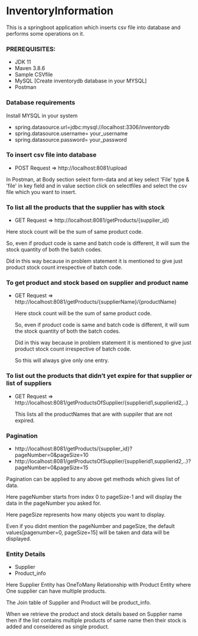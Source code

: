 # InventoryInformation
This is a springboot application which inserts csv file into database and performs some operations on it.

### PREREQUISITES:
 * JDK 11
 * Maven 3.8.6
 * Sample CSVfile
 * MySQL [Create inventorydb database in your MYSQL]
 * Postman
 
 ### Database requirements
 Install MYSQL in your system
* spring.datasource.url=jdbc:mysql://localhost:3306/inventorydb
* spring.datasource.username= your_username
* spring.datasource.password= your_password

### To insert csv file into database
* POST Request => http://localhost:8081/upload

In Postman, at Body section select form-data and at key select 'File' type & 'file' in key field and in value section click on selectfiles and select the csv file which you want to insert.

### To list all the products that the supplier has with stock
* GET Request => http://localhost:8081/getProducts/{supplier_id}

Here stock count will be the sum of same product code.

So, even if product code is same and batch code is different, it will sum the stock quantity of both the batch codes.

Did in this way because in problem statement it is mentioned to give just product stock count irrespective of batch code.

### To get product and stock based on supplier and product name 
 * GET Request => http://localhost:8081/getProducts/{supplierName}/{productName}
 
   Here stock count will be the sum of same product code.
   
   So, even if product code is same and batch code is different, it will sum the stock quantity of both the batch codes.
   
   Did in this way because in problem statement it is mentioned to give just product stock count irrespective of batch code.
   
   So this will always give only one entry.
 
### To list out the products that didn’t yet expire for that supplier or list of suppliers
* GET Request => http://localhost:8081/getProductsOfSupplier/{supplierid1,supplierid2,..}
   
   This lists all the productNames that are with suppiler that are not expired.
### Pagination
* http://localhost:8081/getProducts/{supplier_id}?pageNumber=0&pageSize=10
* http://localhost:8081/getProductsOfSupplier/{supplierid1,supplierid2,..}?pageNumber=0&pageSize=15

Pagination can be applied to any above get methods which gives list of data.

Here pageNumber starts from index 0 to pageSize-1 and will display the data in the pageNumber you asked for.

Here pageSize represents how many objects you want to display.

Even if you didnt mention the pageNumber and pageSize, the default values[pagenumber=0, pageSize=15] will be taken and data will be displayed.

### Entity Details
* Supplier
* Product_info

Here Supplier Entity has OneToMany Relationship with Product Entity where One supplier can have multiple products.


The Join table of Supplier and Product will be product_info.

When we retrieve the product and stock details based on Supplier name then if the list contains multiple products of same name then their stock is added and conseidered as single product.
